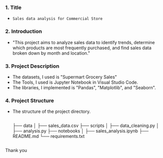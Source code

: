 ### 1. **Title**
   - `Sales data analysis for Commercial Store`

### 2. **Introduction**
   - "This project aims to analyze sales data to identify trends, determine which products are most frequently purchased, and find sales data broken down by month and location."

### 3. **Project Description**
   - The datasets, I used is "Supermart Grocery Sales" 
   - The Tools, I used is Jupyter Notebook in Visual Studio Code.
   - The libraries, I implemented is "Pandas", "Matplotlib", and "Seaborn".

### 4. **Project Structure**
   - The structure of the project directory.
     ```markdown
     ```
     ├── data
     │   ├── sales_data.csv
     ├── scripts
     │   ├── data_cleaning.py
     │   ├── analysis.py
     ├── notebooks
     │   ├── sales_analysis.ipynb
     ├── README.md
     └── requirements.txt
     ```
Thank you
